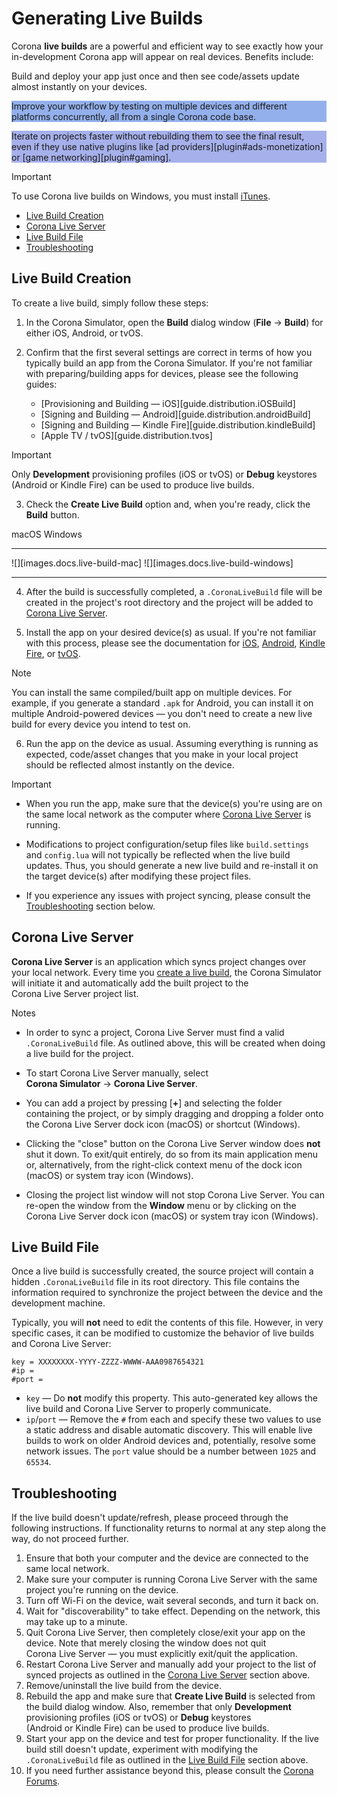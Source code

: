 # Generating Live Builds

<div class="guide-intro">

Corona __live builds__ are a powerful and efficient way to see exactly how your <nobr>in-development</nobr> Corona app will appear on real devices. Benefits include:

</div>

<div class="docs-tip-outer">
<div class="docs-tip-inner-left">
<div class="fa fa-bolt" style="margin-left: 1px;"></div>
</div>
<div class="docs-tip-inner-right">

Build and deploy your app just once and then see code/assets update almost instantly on your devices.

</div>
</div>

<div class="docs-tip-outer" style="background-color: #93b0ec;">
<div class="docs-tip-inner-left">
<div class="fa fa-arrows-alt" style="font-size: 31px; margin-top: 2px;"></div>
</div>
<div class="docs-tip-inner-right">

Improve your workflow by testing on multiple devices and different platforms concurrently, all from a single Corona code base.

</div>
</div>

<div class="docs-tip-outer" style="background-color: #a6b0ea;">
<div class="docs-tip-inner-left">
<div class="fa fa-clock-o" style="font-size: 35px;"></div>
</div>
<div class="docs-tip-inner-right">

Iterate on projects faster without rebuilding them to see the final result, even if they use native plugins like [ad providers][plugin#ads-monetization] or [game networking][plugin#gaming].

</div>
</div>

<div class="guide-notebox-imp">
<div class="notebox-title-imp">Important</div>

To use Corona live builds on Windows, you must install [iTunes](https://www.apple.com/itunes/download/).

</div>

<div class="guides-toc">

* [Live Build Creation](#create)
* [Corona Live Server](#cls)
* [Live Build File](#live-build-file)
* [Troubleshooting](#troubleshooting)

</div>


<a id="create"></a>

## Live Build Creation

To create a live build, simply follow these steps:

1. In the Corona&nbsp;Simulator, open the __Build__ dialog window <nobr>(__File__ &rarr; __Build__)</nobr> for either iOS, Android, or tvOS.

<!---

<div class="code-indent">
<div style="max-width: 568px;">

![][images.docs.sim-build-menu-mac]

</div>
</div>

-->

2. Confirm that the first several settings are correct in terms of how you typically build an app from the Corona&nbsp;Simulator. If you're not familiar with preparing/building apps for devices, please see the following guides:

	* [Provisioning and Building — iOS][guide.distribution.iOSBuild]
	* [Signing and Building — Android][guide.distribution.androidBuild]
	* [Signing and Building — Kindle Fire][guide.distribution.kindleBuild]
	* [Apple TV / tvOS][guide.distribution.tvos]

<div class="code-indent">
<div class="guide-notebox-imp">
<div class="notebox-title-imp">Important</div>

Only __Development__ provisioning profiles <nobr>(iOS or tvOS)</nobr> or __Debug__ keystores <nobr>(Android or Kindle Fire)</nobr> can be used to produce live builds.

</div>
</div>

3. Check the __Create&nbsp;Live&nbsp;Build__ option and, when you're ready, click the __Build__ button.

<style>.inner-table img{ max-width: 450px; }</style>
<div class="code-indent">
<div class="inner-table">

 macOS									 Windows
--------------------------------------	--------------------------------------
 ![][images.docs.live-build-mac]		 ![][images.docs.live-build-windows]
--------------------------------------	--------------------------------------

</div>
</div>

4. After the build is successfully completed, a `.CoronaLiveBuild` file will be created in the project's root directory and the project will be added to [Corona Live Server](#cls).

5. Install the app on your desired device(s) as usual. If you're not familiar with this process, please see the documentation for [iOS][REFLINK 3], [Android][REFLINK 4], [Kindle Fire][REFLINK 5], or [tvOS][REFLINK 6].

<div class="code-indent">
<div class="guide-notebox">
<div class="notebox-title">Note</div>

You can install the same compiled/built app on multiple devices. For example, if you generate a standard `.apk` for Android, you can install it on multiple <nobr>Android-powered</nobr> devices&nbsp;&mdash; you don't need to create a new live build for every device you intend to test on.

</div>
</div>

6. Run the app on the device as usual. Assuming everything is running as expected, code/asset changes that you make in your local project should be reflected almost instantly on the device.

<div class="guide-notebox-imp">
<div class="notebox-title-imp">Important</div>

* When you run the app, make sure that the device(s) you're using are on the same local network as the computer where [Corona Live Server](#cls) is running.

* Modifications to project configuration/setup files like `build.settings` and `config.lua` will not typically be reflected when the live build updates. Thus, you should generate a new live build and <nobr>re-install</nobr> it on the target device(s) after modifying these project files.

* If you experience any issues with project syncing, please consult the [Troubleshooting](#troubleshooting) section below.

</div>

<!--- REFERENCE LINKS -->

[REFLINK 3]: ../../../guide/distribution/iOSBuild/index.html#device-installation
[REFLINK 4]: ../../../guide/distribution/androidBuild/index.html#device-installation
[REFLINK 5]: ../../../guide/distribution/kindleBuild/index.html#installation-and-debugging
[REFLINK 6]: ../../../guide/distribution/tvos/index.html#installation




<a id="cls"></a>

## Corona Live Server

__Corona Live Server__ is an application which syncs project changes over your local network. Every time you [create a live build](#create), the Corona&nbsp;Simulator will initiate it and automatically add the built project to the Corona&nbsp;Live&nbsp;Server project list.

<div class="guide-notebox">
<div class="notebox-title">Notes</div>

* In order to sync a project, Corona&nbsp;Live&nbsp;Server must find a valid `.CoronaLiveBuild` file. As outlined above, this will be created when doing a live build for the project.

* To start Corona Live Server manually, select <nobr>__Corona Simulator__ &rarr; __Corona Live Server__</nobr>.

* You can add a project by pressing [__+__] and selecting the folder containing the project, or by simply dragging and dropping a folder onto the Corona&nbsp;Live&nbsp;Server dock icon (macOS) or shortcut (Windows).

* Clicking the "close" button on the Corona Live Server window does __not__ shut it down. To exit/quit entirely, do so from its main application menu or, alternatively, from the <nobr>right-click</nobr> context menu of the dock icon (macOS) or system tray icon (Windows).
 
* Closing the project list window will not stop Corona&nbsp;Live&nbsp;Server. You can <nobr>re-open</nobr> the window from the __Window__ menu or by clicking on the Corona&nbsp;Live&nbsp;Server dock icon (macOS) or system tray icon (Windows).

</div>




<a id="live-build-file"></a>

## Live Build File

Once a live build is successfully created, the source project will contain a hidden `.CoronaLiveBuild` file in its root directory. This file contains the information required to synchronize the project between the device and the development machine.

Typically, you will __not__ need to edit the contents of this file. However, in very specific cases, it can be modified to customize the behavior of live builds and Corona&nbsp;Live&nbsp;Server:

``````
key = XXXXXXXX-YYYY-ZZZZ-WWWW-AAA0987654321
#ip =
#port =
``````

* `key` &mdash; Do __not__ modify this property. This <nobr>auto-generated</nobr> key allows the live build and Corona&nbsp;Live&nbsp;Server to properly communicate.
* `ip`/`port` &mdash; Remove the `#` from each and specify these two values to use a static address and disable automatic discovery. This will enable live builds to work on older Android devices and, potentially, resolve some network issues. The `port` value should be a number between `1025` and `65534`.




<a id="troubleshooting"></a>

## Troubleshooting

If the live build doesn't update/refresh, please proceed through the following instructions. If functionality returns to normal at any step along the way, do not proceed further.

1. Ensure that both your computer and the device are connected to the same local network.
2. Make sure your computer is running Corona&nbsp;Live&nbsp;Server with the same project you're running on the device.
3. Turn off Wi-Fi on the device, wait several seconds, and turn it back on.
4. Wait for "discoverability" to take effect. Depending on the network, this may take up to a minute.
5. Quit Corona Live Server, then completely close/exit your app on the device. Note that merely closing the window does not quit Corona&nbsp;Live&nbsp;Server &mdash; you must explicitly exit/quit the application.
6. Restart Corona Live Server and manually add your project to the list of synced projects as outlined in the [Corona Live Server](#cls) section above.
7. Remove/uninstall the live build from the device.
8. Rebuild the app and make sure that __Create&nbsp;Live&nbsp;Build__ is selected from the build dialog window. Also, remember that only __Development__ provisioning profiles <nobr>(iOS or tvOS)</nobr> or __Debug__ keystores <nobr>(Android or Kindle Fire)</nobr> can be used to produce live builds.
9. Start your app on the device and test for proper functionality. If the live build still doesn't update, experiment with modifying the `.CoronaLiveBuild` file as outlined in the [Live Build File](#live-build-file) section above.
10. If you need further assistance beyond this, please consult the [Corona Forums](https://forums.coronalabs.com/forum/658-corona-live-server/).
